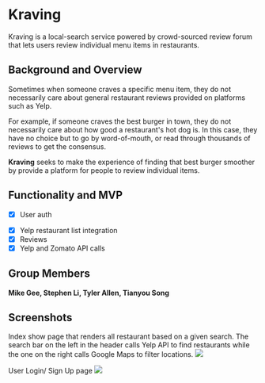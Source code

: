 # Kraving

Kraving is a local-search service powered by crowd-sourced review forum that lets users review individual menu items in restaurants.

## Background and Overview

Sometimes when someone craves a specific menu item, they do not necessarily care about general restaurant reviews provided on platforms such as Yelp.

For example, if someone craves the best burger in town, they do not necessarily care about how good a restaurant's hot dog is. In this case, they have no choice but to go by word-of-mouth, or read through thousands of reviews to get the consensus.

**Kraving** seeks to make the experience of finding that best burger smoother by provide a platform for people to review individual items.

## Functionality and MVP

- [x] User auth
<!-- - [ ] Google Map integration -->
- [x] Yelp restaurant list integration
- [x] Reviews
- [x] Yelp and Zomato API calls

<!-- - [ ] Menu items seeds -->

## Group Members

**Mike Gee, Stephen Li, Tyler Allen, Tianyou Song**

## Screenshots

Index show page that renders all restaurant based on a given search. The search bar on the left in the header calls Yelp API to find restaurants while the one on the right calls Google Maps to filter locations.
![](https://imgur.com/ZHe38p9.png)

User Login/ Sign Up page
![](https://i.imgur.com/aONKOwv.png)

